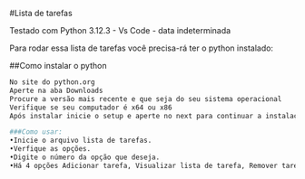 #Lista de tarefas

Testado com Python 3.12.3 - Vs Code - data indeterminada

Para rodar essa lista de tarefas você precisa-rá ter o python instalado:

##Como instalar o python

```bash
No site do python.org
Aperte na aba Downloads
Procure a versão mais recente e que seja do seu sistema operacional
Verifique se seu computador é x64 ou x86
Após instalar inicie o setup e aperte no next para continuar a instalação do python.

###Como usar:
•Inicie o arquivo lista de tarefas.
•Verfique as opções.
•Digite o número da opção que deseja.
•Há 4 opções Adicionar tarefa, Visualizar lista de tarefa, Remover tarefa e Sair da lista de tarefas.

